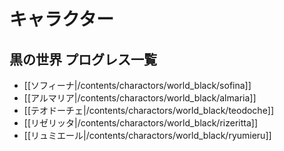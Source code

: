 # キャラクター

## 黒の世界 プログレス一覧

* [[ソフィーナ|/contents/charactors/world_black/sofina]]
* [[アルマリア|/contents/charactors/world_black/almaria]]
* [[テオドーチェ|/contents/charactors/world_black/teodoche]]
* [[リゼリッタ|/contents/charactors/world_black/rizeritta]]
* [[リュミエール|/contents/charactors/world_black/ryumieru]]